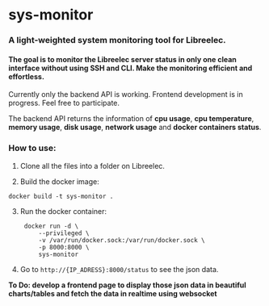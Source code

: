 # sys-monitor
### A light-weighted system monitoring tool for Libreelec.
#### The goal is to monitor the Libreelec server status in only one clean interface without using SSH and CLI. Make the monitoring efficient and effortless.

Currently only the backend API is working. Frontend development is in progress. Feel free to participate.

The backend API returns the information of **cpu usage**, **cpu temperature**, **memory usage**, **disk usage**, **network usage** and **docker containers status**.

### How to use:

1. Clone all the files into a folder on Libreelec.

2. Build the docker image:

`docker build -t sys-monitor .`

3. Run the docker container:

        docker run -d \
            --privileged \
            -v /var/run/docker.sock:/var/run/docker.sock \
            -p 8000:8000 \
            sys-monitor

4. Go to `http://{IP_ADRESS}:8000/status` to see the json data.

**To Do: develop a frontend page to display those json data in beautiful charts/tables and fetch the data in realtime using websocket**
